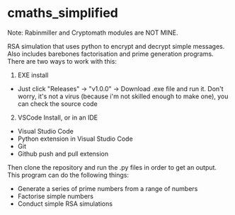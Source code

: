 # cmaths_simplified

Note: Rabinmiller and Cryptomath modules are NOT MINE.

RSA simulation that uses python to encrypt and decrypt simple messages. Also includes barebones factorisation and prime generation programs. There are two ways to work with this:

1. EXE install
- Just click "Releases" -> "v1.0.0" -> Download .exe file and run it. Don't worry, it's not a virus (because i'm not skilled enough to make one), you can check the source code

2. VSCode Install, or in an IDE
- Visual Studio Code
- Python extension in Visual Studio Code
- Git
- Github push and pull extension

Then clone the repository and run the .py files in order to get an output.
This program can do the following things:

- Generate a series of prime numbers from a range of numbers
- Factorise simple numbers
- Conduct simple RSA simulations
